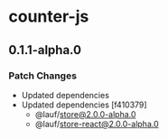 # counter-js

## 0.1.1-alpha.0

### Patch Changes

- Updated dependencies
- Updated dependencies [f410379]
  - @lauf/store@2.0.0-alpha.0
  - @lauf/store-react@2.0.0-alpha.0
